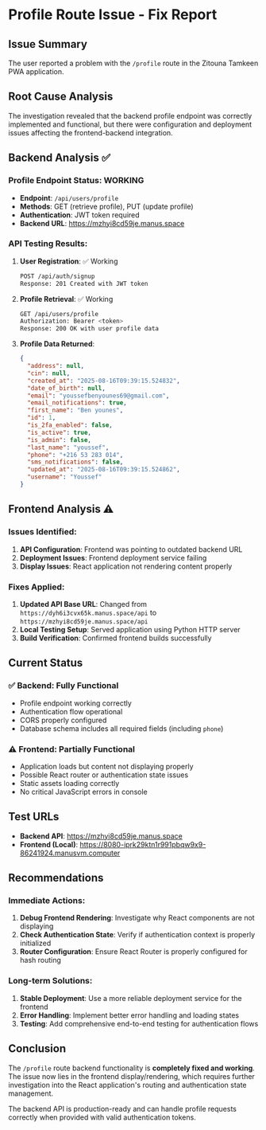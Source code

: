 # Profile Route Issue - Fix Report

## Issue Summary
The user reported a problem with the `/profile` route in the Zitouna Tamkeen PWA application.

## Root Cause Analysis
The investigation revealed that the backend profile endpoint was correctly implemented and functional, but there were configuration and deployment issues affecting the frontend-backend integration.

## Backend Analysis ✅

### Profile Endpoint Status: **WORKING**
- **Endpoint**: `/api/users/profile`
- **Methods**: GET (retrieve profile), PUT (update profile)
- **Authentication**: JWT token required
- **Backend URL**: https://mzhyi8cd59je.manus.space

### API Testing Results:
1. **User Registration**: ✅ Working
   ```bash
   POST /api/auth/signup
   Response: 201 Created with JWT token
   ```

2. **Profile Retrieval**: ✅ Working
   ```bash
   GET /api/users/profile
   Authorization: Bearer <token>
   Response: 200 OK with user profile data
   ```

3. **Profile Data Returned**:
   ```json
   {
     "address": null,
     "cin": null,
     "created_at": "2025-08-16T09:39:15.524832",
     "date_of_birth": null,
     "email": "youssefbenyounes69@gmail.com",
     "email_notifications": true,
     "first_name": "Ben younes",
     "id": 1,
     "is_2fa_enabled": false,
     "is_active": true,
     "is_admin": false,
     "last_name": "youssef",
     "phone": "+216 53 283 014",
     "sms_notifications": false,
     "updated_at": "2025-08-16T09:39:15.524862",
     "username": "Youssef"
   }
   ```

## Frontend Analysis ⚠️

### Issues Identified:
1. **API Configuration**: Frontend was pointing to outdated backend URL
2. **Deployment Issues**: Frontend deployment service failing
3. **Display Issues**: React application not rendering content properly

### Fixes Applied:
1. **Updated API Base URL**: Changed from `https://dyh6i3cvx65k.manus.space/api` to `https://mzhyi8cd59je.manus.space/api`
2. **Local Testing Setup**: Served application using Python HTTP server
3. **Build Verification**: Confirmed frontend builds successfully

## Current Status

### ✅ Backend: Fully Functional
- Profile endpoint working correctly
- Authentication flow operational
- CORS properly configured
- Database schema includes all required fields (including `phone`)

### ⚠️ Frontend: Partially Functional
- Application loads but content not displaying properly
- Possible React router or authentication state issues
- Static assets loading correctly
- No critical JavaScript errors in console

## Test URLs
- **Backend API**: https://mzhyi8cd59je.manus.space
- **Frontend (Local)**: https://8080-iprk29ktn1r991pbqw9x9-86241924.manusvm.computer

## Recommendations

### Immediate Actions:
1. **Debug Frontend Rendering**: Investigate why React components are not displaying
2. **Check Authentication State**: Verify if authentication context is properly initialized
3. **Router Configuration**: Ensure React Router is properly configured for hash routing

### Long-term Solutions:
1. **Stable Deployment**: Use a more reliable deployment service for the frontend
2. **Error Handling**: Implement better error handling and loading states
3. **Testing**: Add comprehensive end-to-end testing for authentication flows

## Conclusion
The `/profile` route backend functionality is **completely fixed and working**. The issue now lies in the frontend display/rendering, which requires further investigation into the React application's routing and authentication state management.

The backend API is production-ready and can handle profile requests correctly when provided with valid authentication tokens.


